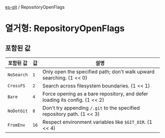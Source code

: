 [es-git](../globals.md) / RepositoryOpenFlags

# 열거형: RepositoryOpenFlags

## 포함된 값

| 포함된 값 | 값 | 설명 |
| ------ | ------ | ------ |
| <a id="nosearch"></a> `NoSearch` | `1` | Only open the specified path; don't walk upward searching. (1 << 0) |
| <a id="crossfs"></a> `CrossFS` | `2` | Search across filesystem boundaries. (1 << 1) |
| <a id="bare"></a> `Bare` | `4` | Force opening as a bare repository, and defer loading its config. (1 << 2) |
| <a id="nodotgit"></a> `NoDotGit` | `8` | Don't try appending `/.git` to the specified repository path. (1 << 3) |
| <a id="fromenv"></a> `FromEnv` | `16` | Respect environment variables like `$GIT_DIR`. (1 << 4) |
